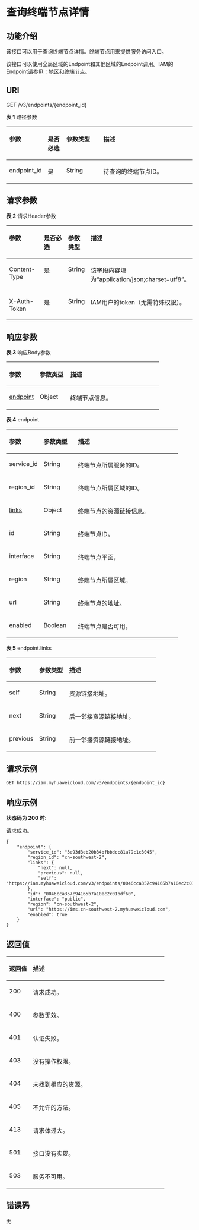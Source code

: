# 查询终端节点详情<a name="iam_16_0005"></a>

## 功能介绍<a name="zh-cn_topic_0222037495_section0757151820531"></a>

该接口可以用于查询终端节点详情。终端节点用来提供服务访问入口。

该接口可以使用全局区域的Endpoint和其他区域的Endpoint调用。IAM的Endpoint请参见：[地区和终端节点](https://developer.huaweicloud.com/endpoint?IAM)。

## URI<a name="zh-cn_topic_0222037495_section18759111815535"></a>

GET /v3/endpoints/\{endpoint\_id\}

**表 1**  路径参数

<a name="zh-cn_topic_0222037495_table276181865320"></a>
<table><thead align="left"><tr id="zh-cn_topic_0222037495_row476115188537"><th class="cellrowborder" valign="top" width="20%" id="mcps1.2.5.1.1"><p id="zh-cn_topic_0222037495_p187612189539"><a name="zh-cn_topic_0222037495_p187612189539"></a><a name="zh-cn_topic_0222037495_p187612189539"></a>参数</p>
</th>
<th class="cellrowborder" valign="top" width="10%" id="mcps1.2.5.1.2"><p id="zh-cn_topic_0222037495_p1876215181534"><a name="zh-cn_topic_0222037495_p1876215181534"></a><a name="zh-cn_topic_0222037495_p1876215181534"></a>是否必选</p>
</th>
<th class="cellrowborder" valign="top" width="20%" id="mcps1.2.5.1.3"><p id="zh-cn_topic_0222037495_p1076361865317"><a name="zh-cn_topic_0222037495_p1076361865317"></a><a name="zh-cn_topic_0222037495_p1076361865317"></a>参数类型</p>
</th>
<th class="cellrowborder" valign="top" width="50%" id="mcps1.2.5.1.4"><p id="zh-cn_topic_0222037495_p1676319189539"><a name="zh-cn_topic_0222037495_p1676319189539"></a><a name="zh-cn_topic_0222037495_p1676319189539"></a>描述</p>
</th>
</tr>
</thead>
<tbody><tr id="zh-cn_topic_0222037495_row1576112186536"><td class="cellrowborder" valign="top" width="20%" headers="mcps1.2.5.1.1 "><p id="zh-cn_topic_0222037495_p1076451895316"><a name="zh-cn_topic_0222037495_p1076451895316"></a><a name="zh-cn_topic_0222037495_p1076451895316"></a>endpoint_id</p>
</td>
<td class="cellrowborder" valign="top" width="10%" headers="mcps1.2.5.1.2 "><p id="zh-cn_topic_0222037495_p7764161811530"><a name="zh-cn_topic_0222037495_p7764161811530"></a><a name="zh-cn_topic_0222037495_p7764161811530"></a>是</p>
</td>
<td class="cellrowborder" valign="top" width="20%" headers="mcps1.2.5.1.3 "><p id="zh-cn_topic_0222037495_p15765018165316"><a name="zh-cn_topic_0222037495_p15765018165316"></a><a name="zh-cn_topic_0222037495_p15765018165316"></a>String</p>
</td>
<td class="cellrowborder" valign="top" width="50%" headers="mcps1.2.5.1.4 "><p id="zh-cn_topic_0222037495_p1776512189539"><a name="zh-cn_topic_0222037495_p1776512189539"></a><a name="zh-cn_topic_0222037495_p1776512189539"></a>待查询的终端节点ID。</p>
</td>
</tr>
</tbody>
</table>

## 请求参数<a name="zh-cn_topic_0222037495_section776621845311"></a>

**表 2**  请求Header参数

<a name="zh-cn_topic_0222037495_HeaderParameter"></a>
<table><thead align="left"><tr id="zh-cn_topic_0222037495_row5767718175314"><th class="cellrowborder" valign="top" width="20%" id="mcps1.2.5.1.1"><p id="zh-cn_topic_0222037495_p0768818195314"><a name="zh-cn_topic_0222037495_p0768818195314"></a><a name="zh-cn_topic_0222037495_p0768818195314"></a>参数</p>
</th>
<th class="cellrowborder" valign="top" width="20%" id="mcps1.2.5.1.2"><p id="zh-cn_topic_0222037495_p1976861845310"><a name="zh-cn_topic_0222037495_p1976861845310"></a><a name="zh-cn_topic_0222037495_p1976861845310"></a>是否必选</p>
</th>
<th class="cellrowborder" valign="top" width="10%" id="mcps1.2.5.1.3"><p id="zh-cn_topic_0222037495_p1576915182533"><a name="zh-cn_topic_0222037495_p1576915182533"></a><a name="zh-cn_topic_0222037495_p1576915182533"></a>参数类型</p>
</th>
<th class="cellrowborder" valign="top" width="50%" id="mcps1.2.5.1.4"><p id="zh-cn_topic_0222037495_p976991810538"><a name="zh-cn_topic_0222037495_p976991810538"></a><a name="zh-cn_topic_0222037495_p976991810538"></a>描述</p>
</th>
</tr>
</thead>
<tbody><tr id="zh-cn_topic_0222037495_row19767118185310"><td class="cellrowborder" valign="top" width="20%" headers="mcps1.2.5.1.1 "><p id="zh-cn_topic_0222037495_p177701618135311"><a name="zh-cn_topic_0222037495_p177701618135311"></a><a name="zh-cn_topic_0222037495_p177701618135311"></a>Content-Type</p>
</td>
<td class="cellrowborder" valign="top" width="20%" headers="mcps1.2.5.1.2 "><p id="zh-cn_topic_0222037495_p97701918105318"><a name="zh-cn_topic_0222037495_p97701918105318"></a><a name="zh-cn_topic_0222037495_p97701918105318"></a>是</p>
</td>
<td class="cellrowborder" valign="top" width="10%" headers="mcps1.2.5.1.3 "><p id="zh-cn_topic_0222037495_p19771418125313"><a name="zh-cn_topic_0222037495_p19771418125313"></a><a name="zh-cn_topic_0222037495_p19771418125313"></a>String</p>
</td>
<td class="cellrowborder" valign="top" width="50%" headers="mcps1.2.5.1.4 "><p id="zh-cn_topic_0222037495_p1377161816535"><a name="zh-cn_topic_0222037495_p1377161816535"></a><a name="zh-cn_topic_0222037495_p1377161816535"></a>该字段内容填为“application/json;charset=utf8”。</p>
</td>
</tr>
<tr id="zh-cn_topic_0222037495_row6767201810539"><td class="cellrowborder" valign="top" width="20%" headers="mcps1.2.5.1.1 "><p id="zh-cn_topic_0222037495_p7772181814537"><a name="zh-cn_topic_0222037495_p7772181814537"></a><a name="zh-cn_topic_0222037495_p7772181814537"></a>X-Auth-Token</p>
</td>
<td class="cellrowborder" valign="top" width="20%" headers="mcps1.2.5.1.2 "><p id="zh-cn_topic_0222037495_p18773161855313"><a name="zh-cn_topic_0222037495_p18773161855313"></a><a name="zh-cn_topic_0222037495_p18773161855313"></a>是</p>
</td>
<td class="cellrowborder" valign="top" width="10%" headers="mcps1.2.5.1.3 "><p id="zh-cn_topic_0222037495_p1577411189535"><a name="zh-cn_topic_0222037495_p1577411189535"></a><a name="zh-cn_topic_0222037495_p1577411189535"></a>String</p>
</td>
<td class="cellrowborder" valign="top" width="50%" headers="mcps1.2.5.1.4 "><p id="zh-cn_topic_0222037495_p157751318165317"><a name="zh-cn_topic_0222037495_p157751318165317"></a><a name="zh-cn_topic_0222037495_p157751318165317"></a>IAM用户的token（无需特殊权限）。</p>
</td>
</tr>
</tbody>
</table>

## 响应参数<a name="zh-cn_topic_0222037495_section377641895311"></a>

**表 3**  响应Body参数

<a name="zh-cn_topic_0222037495_responseParameter"></a>
<table><thead align="left"><tr id="zh-cn_topic_0222037495_row8777131816539"><th class="cellrowborder" valign="top" width="20%" id="mcps1.2.4.1.1"><p id="zh-cn_topic_0222037495_p187781418105319"><a name="zh-cn_topic_0222037495_p187781418105319"></a><a name="zh-cn_topic_0222037495_p187781418105319"></a>参数</p>
</th>
<th class="cellrowborder" valign="top" width="20%" id="mcps1.2.4.1.2"><p id="zh-cn_topic_0222037495_p1077817184537"><a name="zh-cn_topic_0222037495_p1077817184537"></a><a name="zh-cn_topic_0222037495_p1077817184537"></a>参数类型</p>
</th>
<th class="cellrowborder" valign="top" width="60%" id="mcps1.2.4.1.3"><p id="zh-cn_topic_0222037495_p677941855314"><a name="zh-cn_topic_0222037495_p677941855314"></a><a name="zh-cn_topic_0222037495_p677941855314"></a>描述</p>
</th>
</tr>
</thead>
<tbody><tr id="zh-cn_topic_0222037495_row13777161815312"><td class="cellrowborder" valign="top" width="20%" headers="mcps1.2.4.1.1 "><p id="zh-cn_topic_0222037495_p57794181533"><a name="zh-cn_topic_0222037495_p57794181533"></a><a name="zh-cn_topic_0222037495_p57794181533"></a><a href="#zh-cn_topic_0222037495_response_Rs163EndpointsArritem">endpoint</a></p>
</td>
<td class="cellrowborder" valign="top" width="20%" headers="mcps1.2.4.1.2 "><p id="zh-cn_topic_0222037495_p11780151845314"><a name="zh-cn_topic_0222037495_p11780151845314"></a><a name="zh-cn_topic_0222037495_p11780151845314"></a>Object</p>
</td>
<td class="cellrowborder" valign="top" width="60%" headers="mcps1.2.4.1.3 "><p id="zh-cn_topic_0222037495_p13780161818535"><a name="zh-cn_topic_0222037495_p13780161818535"></a><a name="zh-cn_topic_0222037495_p13780161818535"></a>终端节点信息。</p>
</td>
</tr>
</tbody>
</table>

**表 4**  endpoint

<a name="zh-cn_topic_0222037495_response_Rs163EndpointsArritem"></a>
<table><thead align="left"><tr id="zh-cn_topic_0222037495_row878151810537"><th class="cellrowborder" valign="top" width="20%" id="mcps1.2.4.1.1"><p id="zh-cn_topic_0222037495_p16783121875315"><a name="zh-cn_topic_0222037495_p16783121875315"></a><a name="zh-cn_topic_0222037495_p16783121875315"></a>参数</p>
</th>
<th class="cellrowborder" valign="top" width="20%" id="mcps1.2.4.1.2"><p id="zh-cn_topic_0222037495_p107831918195317"><a name="zh-cn_topic_0222037495_p107831918195317"></a><a name="zh-cn_topic_0222037495_p107831918195317"></a>参数类型</p>
</th>
<th class="cellrowborder" valign="top" width="60%" id="mcps1.2.4.1.3"><p id="zh-cn_topic_0222037495_p11784131865318"><a name="zh-cn_topic_0222037495_p11784131865318"></a><a name="zh-cn_topic_0222037495_p11784131865318"></a>描述</p>
</th>
</tr>
</thead>
<tbody><tr id="zh-cn_topic_0222037495_row8781518185320"><td class="cellrowborder" valign="top" width="20%" headers="mcps1.2.4.1.1 "><p id="zh-cn_topic_0222037495_p2078411819538"><a name="zh-cn_topic_0222037495_p2078411819538"></a><a name="zh-cn_topic_0222037495_p2078411819538"></a>service_id</p>
</td>
<td class="cellrowborder" valign="top" width="20%" headers="mcps1.2.4.1.2 "><p id="zh-cn_topic_0222037495_p678571895320"><a name="zh-cn_topic_0222037495_p678571895320"></a><a name="zh-cn_topic_0222037495_p678571895320"></a>String</p>
</td>
<td class="cellrowborder" valign="top" width="60%" headers="mcps1.2.4.1.3 "><p id="zh-cn_topic_0222037495_p7785181816536"><a name="zh-cn_topic_0222037495_p7785181816536"></a><a name="zh-cn_topic_0222037495_p7785181816536"></a>终端节点所属服务的ID。</p>
</td>
</tr>
<tr id="zh-cn_topic_0222037495_row57818182539"><td class="cellrowborder" valign="top" width="20%" headers="mcps1.2.4.1.1 "><p id="zh-cn_topic_0222037495_p1778621895314"><a name="zh-cn_topic_0222037495_p1778621895314"></a><a name="zh-cn_topic_0222037495_p1778621895314"></a>region_id</p>
</td>
<td class="cellrowborder" valign="top" width="20%" headers="mcps1.2.4.1.2 "><p id="zh-cn_topic_0222037495_p6787111855310"><a name="zh-cn_topic_0222037495_p6787111855310"></a><a name="zh-cn_topic_0222037495_p6787111855310"></a>String</p>
</td>
<td class="cellrowborder" valign="top" width="60%" headers="mcps1.2.4.1.3 "><p id="zh-cn_topic_0222037495_p1878720188532"><a name="zh-cn_topic_0222037495_p1878720188532"></a><a name="zh-cn_topic_0222037495_p1878720188532"></a>终端节点所属区域的ID。</p>
</td>
</tr>
<tr id="zh-cn_topic_0222037495_row378181855315"><td class="cellrowborder" valign="top" width="20%" headers="mcps1.2.4.1.1 "><p id="zh-cn_topic_0222037495_p178817181538"><a name="zh-cn_topic_0222037495_p178817181538"></a><a name="zh-cn_topic_0222037495_p178817181538"></a><a href="#zh-cn_topic_0222037495_response_Rs163EndpointsArritemLinks">links</a></p>
</td>
<td class="cellrowborder" valign="top" width="20%" headers="mcps1.2.4.1.2 "><p id="zh-cn_topic_0222037495_p157881318115310"><a name="zh-cn_topic_0222037495_p157881318115310"></a><a name="zh-cn_topic_0222037495_p157881318115310"></a>Object</p>
</td>
<td class="cellrowborder" valign="top" width="60%" headers="mcps1.2.4.1.3 "><p id="zh-cn_topic_0222037495_p117891418205315"><a name="zh-cn_topic_0222037495_p117891418205315"></a><a name="zh-cn_topic_0222037495_p117891418205315"></a>终端节点的资源链接信息。</p>
</td>
</tr>
<tr id="zh-cn_topic_0222037495_row13781141825310"><td class="cellrowborder" valign="top" width="20%" headers="mcps1.2.4.1.1 "><p id="zh-cn_topic_0222037495_p579021814532"><a name="zh-cn_topic_0222037495_p579021814532"></a><a name="zh-cn_topic_0222037495_p579021814532"></a>id</p>
</td>
<td class="cellrowborder" valign="top" width="20%" headers="mcps1.2.4.1.2 "><p id="zh-cn_topic_0222037495_p7790181811532"><a name="zh-cn_topic_0222037495_p7790181811532"></a><a name="zh-cn_topic_0222037495_p7790181811532"></a>String</p>
</td>
<td class="cellrowborder" valign="top" width="60%" headers="mcps1.2.4.1.3 "><p id="zh-cn_topic_0222037495_p1379101865310"><a name="zh-cn_topic_0222037495_p1379101865310"></a><a name="zh-cn_topic_0222037495_p1379101865310"></a>终端节点ID。</p>
</td>
</tr>
<tr id="zh-cn_topic_0222037495_row178115180533"><td class="cellrowborder" valign="top" width="20%" headers="mcps1.2.4.1.1 "><p id="zh-cn_topic_0222037495_p1279214188532"><a name="zh-cn_topic_0222037495_p1279214188532"></a><a name="zh-cn_topic_0222037495_p1279214188532"></a>interface</p>
</td>
<td class="cellrowborder" valign="top" width="20%" headers="mcps1.2.4.1.2 "><p id="zh-cn_topic_0222037495_p18792151815538"><a name="zh-cn_topic_0222037495_p18792151815538"></a><a name="zh-cn_topic_0222037495_p18792151815538"></a>String</p>
</td>
<td class="cellrowborder" valign="top" width="60%" headers="mcps1.2.4.1.3 "><p id="zh-cn_topic_0222037495_p137931518145319"><a name="zh-cn_topic_0222037495_p137931518145319"></a><a name="zh-cn_topic_0222037495_p137931518145319"></a>终端节点平面。</p>
</td>
</tr>
<tr id="zh-cn_topic_0222037495_row778181813537"><td class="cellrowborder" valign="top" width="20%" headers="mcps1.2.4.1.1 "><p id="zh-cn_topic_0222037495_p4793151812533"><a name="zh-cn_topic_0222037495_p4793151812533"></a><a name="zh-cn_topic_0222037495_p4793151812533"></a>region</p>
</td>
<td class="cellrowborder" valign="top" width="20%" headers="mcps1.2.4.1.2 "><p id="zh-cn_topic_0222037495_p157941018155313"><a name="zh-cn_topic_0222037495_p157941018155313"></a><a name="zh-cn_topic_0222037495_p157941018155313"></a>String</p>
</td>
<td class="cellrowborder" valign="top" width="60%" headers="mcps1.2.4.1.3 "><p id="zh-cn_topic_0222037495_p079451855310"><a name="zh-cn_topic_0222037495_p079451855310"></a><a name="zh-cn_topic_0222037495_p079451855310"></a>终端节点所属区域。</p>
</td>
</tr>
<tr id="zh-cn_topic_0222037495_row0781141810532"><td class="cellrowborder" valign="top" width="20%" headers="mcps1.2.4.1.1 "><p id="zh-cn_topic_0222037495_p117951418105311"><a name="zh-cn_topic_0222037495_p117951418105311"></a><a name="zh-cn_topic_0222037495_p117951418105311"></a>url</p>
</td>
<td class="cellrowborder" valign="top" width="20%" headers="mcps1.2.4.1.2 "><p id="zh-cn_topic_0222037495_p127961818115310"><a name="zh-cn_topic_0222037495_p127961818115310"></a><a name="zh-cn_topic_0222037495_p127961818115310"></a>String</p>
</td>
<td class="cellrowborder" valign="top" width="60%" headers="mcps1.2.4.1.3 "><p id="zh-cn_topic_0222037495_p7796161805315"><a name="zh-cn_topic_0222037495_p7796161805315"></a><a name="zh-cn_topic_0222037495_p7796161805315"></a>终端节点的地址。</p>
</td>
</tr>
<tr id="zh-cn_topic_0222037495_row1878141810539"><td class="cellrowborder" valign="top" width="20%" headers="mcps1.2.4.1.1 "><p id="zh-cn_topic_0222037495_p207975188530"><a name="zh-cn_topic_0222037495_p207975188530"></a><a name="zh-cn_topic_0222037495_p207975188530"></a>enabled</p>
</td>
<td class="cellrowborder" valign="top" width="20%" headers="mcps1.2.4.1.2 "><p id="zh-cn_topic_0222037495_p77971818105314"><a name="zh-cn_topic_0222037495_p77971818105314"></a><a name="zh-cn_topic_0222037495_p77971818105314"></a>Boolean</p>
</td>
<td class="cellrowborder" valign="top" width="60%" headers="mcps1.2.4.1.3 "><p id="zh-cn_topic_0222037495_p10798121812532"><a name="zh-cn_topic_0222037495_p10798121812532"></a><a name="zh-cn_topic_0222037495_p10798121812532"></a>终端节点是否可用。</p>
</td>
</tr>
</tbody>
</table>

**表 5**  endpoint.links

<a name="zh-cn_topic_0222037495_response_Rs163EndpointsArritemLinks"></a>
<table><thead align="left"><tr id="zh-cn_topic_0222037495_row14798018125315"><th class="cellrowborder" valign="top" width="20%" id="mcps1.2.4.1.1"><p id="zh-cn_topic_0222037495_p14799618115313"><a name="zh-cn_topic_0222037495_p14799618115313"></a><a name="zh-cn_topic_0222037495_p14799618115313"></a>参数</p>
</th>
<th class="cellrowborder" valign="top" width="20%" id="mcps1.2.4.1.2"><p id="zh-cn_topic_0222037495_p1580081813538"><a name="zh-cn_topic_0222037495_p1580081813538"></a><a name="zh-cn_topic_0222037495_p1580081813538"></a>参数类型</p>
</th>
<th class="cellrowborder" valign="top" width="60%" id="mcps1.2.4.1.3"><p id="zh-cn_topic_0222037495_p13800181825320"><a name="zh-cn_topic_0222037495_p13800181825320"></a><a name="zh-cn_topic_0222037495_p13800181825320"></a>描述</p>
</th>
</tr>
</thead>
<tbody><tr id="zh-cn_topic_0222037495_row12798111825312"><td class="cellrowborder" valign="top" width="20%" headers="mcps1.2.4.1.1 "><p id="zh-cn_topic_0222037495_p68018183535"><a name="zh-cn_topic_0222037495_p68018183535"></a><a name="zh-cn_topic_0222037495_p68018183535"></a>self</p>
</td>
<td class="cellrowborder" valign="top" width="20%" headers="mcps1.2.4.1.2 "><p id="zh-cn_topic_0222037495_p11802818155319"><a name="zh-cn_topic_0222037495_p11802818155319"></a><a name="zh-cn_topic_0222037495_p11802818155319"></a>String</p>
</td>
<td class="cellrowborder" valign="top" width="60%" headers="mcps1.2.4.1.3 "><p id="zh-cn_topic_0222037495_p7802118145314"><a name="zh-cn_topic_0222037495_p7802118145314"></a><a name="zh-cn_topic_0222037495_p7802118145314"></a>资源链接地址。</p>
</td>
</tr>
<tr id="zh-cn_topic_0222037495_row9798518195312"><td class="cellrowborder" valign="top" width="20%" headers="mcps1.2.4.1.1 "><p id="zh-cn_topic_0222037495_p9803111817530"><a name="zh-cn_topic_0222037495_p9803111817530"></a><a name="zh-cn_topic_0222037495_p9803111817530"></a>next</p>
</td>
<td class="cellrowborder" valign="top" width="20%" headers="mcps1.2.4.1.2 "><p id="zh-cn_topic_0222037495_p12803618135319"><a name="zh-cn_topic_0222037495_p12803618135319"></a><a name="zh-cn_topic_0222037495_p12803618135319"></a>String</p>
</td>
<td class="cellrowborder" valign="top" width="60%" headers="mcps1.2.4.1.3 "><p id="zh-cn_topic_0222037495_p108041718155314"><a name="zh-cn_topic_0222037495_p108041718155314"></a><a name="zh-cn_topic_0222037495_p108041718155314"></a>后一邻接资源链接地址。</p>
</td>
</tr>
<tr id="zh-cn_topic_0222037495_row1179871895318"><td class="cellrowborder" valign="top" width="20%" headers="mcps1.2.4.1.1 "><p id="zh-cn_topic_0222037495_p118041918115316"><a name="zh-cn_topic_0222037495_p118041918115316"></a><a name="zh-cn_topic_0222037495_p118041918115316"></a>previous</p>
</td>
<td class="cellrowborder" valign="top" width="20%" headers="mcps1.2.4.1.2 "><p id="zh-cn_topic_0222037495_p7805418175312"><a name="zh-cn_topic_0222037495_p7805418175312"></a><a name="zh-cn_topic_0222037495_p7805418175312"></a>String</p>
</td>
<td class="cellrowborder" valign="top" width="60%" headers="mcps1.2.4.1.3 "><p id="zh-cn_topic_0222037495_p12805318105312"><a name="zh-cn_topic_0222037495_p12805318105312"></a><a name="zh-cn_topic_0222037495_p12805318105312"></a>前一邻接资源链接地址。</p>
</td>
</tr>
</tbody>
</table>

## 请求示例<a name="zh-cn_topic_0222037495_section148061718165312"></a>

```
GET https://iam.myhuaweicloud.com/v3/endpoints/{endpoint_id}
```

## 响应示例<a name="zh-cn_topic_0222037495_section2080911188537"></a>

**状态码为 200 时:**

请求成功。

```
{
    "endpoint": {
        "service_id": "3e93d3eb20b34bfbbdcc81a79c1c3045",
        "region_id": "cn-southwest-2",
        "links": {
            "next": null,
            "previous": null,
            "self": "https://iam.myhuaweicloud.com/v3/endpoints/0046cca357c94165b7a10ec2c01bdf60"
        },
        "id": "0046cca357c94165b7a10ec2c01bdf60",
        "interface": "public",
        "region": "cn-southwest-2",
        "url": "https://ims.cn-southwest-2.myhuaweicloud.com",
        "enabled": true
    }
}
```

## 返回值<a name="zh-cn_topic_0222037495_section12818201865316"></a>

<a name="zh-cn_topic_0222037495_table332"></a>
<table><thead align="left"><tr id="zh-cn_topic_0222037495_row2820201815538"><th class="cellrowborder" valign="top" width="15%" id="mcps1.1.3.1.1"><p id="zh-cn_topic_0222037495_p15820141819534"><a name="zh-cn_topic_0222037495_p15820141819534"></a><a name="zh-cn_topic_0222037495_p15820141819534"></a>返回值</p>
</th>
<th class="cellrowborder" valign="top" width="85%" id="mcps1.1.3.1.2"><p id="zh-cn_topic_0222037495_p12821818175315"><a name="zh-cn_topic_0222037495_p12821818175315"></a><a name="zh-cn_topic_0222037495_p12821818175315"></a>描述</p>
</th>
</tr>
</thead>
<tbody><tr id="zh-cn_topic_0222037495_row13820131813537"><td class="cellrowborder" valign="top" width="15%" headers="mcps1.1.3.1.1 "><p id="zh-cn_topic_0222037495_p582221865316"><a name="zh-cn_topic_0222037495_p582221865316"></a><a name="zh-cn_topic_0222037495_p582221865316"></a>200</p>
</td>
<td class="cellrowborder" valign="top" width="85%" headers="mcps1.1.3.1.2 "><p id="zh-cn_topic_0222037495_p282241810532"><a name="zh-cn_topic_0222037495_p282241810532"></a><a name="zh-cn_topic_0222037495_p282241810532"></a>请求成功。</p>
</td>
</tr>
<tr id="zh-cn_topic_0222037495_row158208185532"><td class="cellrowborder" valign="top" width="15%" headers="mcps1.1.3.1.1 "><p id="zh-cn_topic_0222037495_p5823918145313"><a name="zh-cn_topic_0222037495_p5823918145313"></a><a name="zh-cn_topic_0222037495_p5823918145313"></a>400</p>
</td>
<td class="cellrowborder" valign="top" width="85%" headers="mcps1.1.3.1.2 "><p id="zh-cn_topic_0222037495_p2082331825318"><a name="zh-cn_topic_0222037495_p2082331825318"></a><a name="zh-cn_topic_0222037495_p2082331825318"></a>参数无效。</p>
</td>
</tr>
<tr id="zh-cn_topic_0222037495_row10820151810537"><td class="cellrowborder" valign="top" width="15%" headers="mcps1.1.3.1.1 "><p id="zh-cn_topic_0222037495_p128241182539"><a name="zh-cn_topic_0222037495_p128241182539"></a><a name="zh-cn_topic_0222037495_p128241182539"></a>401</p>
</td>
<td class="cellrowborder" valign="top" width="85%" headers="mcps1.1.3.1.2 "><p id="zh-cn_topic_0222037495_p168251218115316"><a name="zh-cn_topic_0222037495_p168251218115316"></a><a name="zh-cn_topic_0222037495_p168251218115316"></a>认证失败。</p>
</td>
</tr>
<tr id="zh-cn_topic_0222037495_row282001815317"><td class="cellrowborder" valign="top" width="15%" headers="mcps1.1.3.1.1 "><p id="zh-cn_topic_0222037495_p17825171814533"><a name="zh-cn_topic_0222037495_p17825171814533"></a><a name="zh-cn_topic_0222037495_p17825171814533"></a>403</p>
</td>
<td class="cellrowborder" valign="top" width="85%" headers="mcps1.1.3.1.2 "><p id="zh-cn_topic_0222037495_p108261318125319"><a name="zh-cn_topic_0222037495_p108261318125319"></a><a name="zh-cn_topic_0222037495_p108261318125319"></a>没有操作权限。</p>
</td>
</tr>
<tr id="zh-cn_topic_0222037495_row382021819533"><td class="cellrowborder" valign="top" width="15%" headers="mcps1.1.3.1.1 "><p id="zh-cn_topic_0222037495_p782617186539"><a name="zh-cn_topic_0222037495_p782617186539"></a><a name="zh-cn_topic_0222037495_p782617186539"></a>404</p>
</td>
<td class="cellrowborder" valign="top" width="85%" headers="mcps1.1.3.1.2 "><p id="zh-cn_topic_0222037495_p16827131813538"><a name="zh-cn_topic_0222037495_p16827131813538"></a><a name="zh-cn_topic_0222037495_p16827131813538"></a>未找到相应的资源。</p>
</td>
</tr>
<tr id="zh-cn_topic_0222037495_row782061895314"><td class="cellrowborder" valign="top" width="15%" headers="mcps1.1.3.1.1 "><p id="zh-cn_topic_0222037495_p1382881817533"><a name="zh-cn_topic_0222037495_p1382881817533"></a><a name="zh-cn_topic_0222037495_p1382881817533"></a>405</p>
</td>
<td class="cellrowborder" valign="top" width="85%" headers="mcps1.1.3.1.2 "><p id="zh-cn_topic_0222037495_p178284183533"><a name="zh-cn_topic_0222037495_p178284183533"></a><a name="zh-cn_topic_0222037495_p178284183533"></a>不允许的方法。</p>
</td>
</tr>
<tr id="zh-cn_topic_0222037495_row1882011810533"><td class="cellrowborder" valign="top" width="15%" headers="mcps1.1.3.1.1 "><p id="zh-cn_topic_0222037495_p1829818195313"><a name="zh-cn_topic_0222037495_p1829818195313"></a><a name="zh-cn_topic_0222037495_p1829818195313"></a>413</p>
</td>
<td class="cellrowborder" valign="top" width="85%" headers="mcps1.1.3.1.2 "><p id="zh-cn_topic_0222037495_p148293182538"><a name="zh-cn_topic_0222037495_p148293182538"></a><a name="zh-cn_topic_0222037495_p148293182538"></a>请求体过大。</p>
</td>
</tr>
<tr id="zh-cn_topic_0222037495_row1182071825315"><td class="cellrowborder" valign="top" width="15%" headers="mcps1.1.3.1.1 "><p id="zh-cn_topic_0222037495_p1383021813538"><a name="zh-cn_topic_0222037495_p1383021813538"></a><a name="zh-cn_topic_0222037495_p1383021813538"></a>501</p>
</td>
<td class="cellrowborder" valign="top" width="85%" headers="mcps1.1.3.1.2 "><p id="zh-cn_topic_0222037495_p10830181818537"><a name="zh-cn_topic_0222037495_p10830181818537"></a><a name="zh-cn_topic_0222037495_p10830181818537"></a>接口没有实现。</p>
</td>
</tr>
<tr id="zh-cn_topic_0222037495_row7820131820537"><td class="cellrowborder" valign="top" width="15%" headers="mcps1.1.3.1.1 "><p id="zh-cn_topic_0222037495_p1183119186531"><a name="zh-cn_topic_0222037495_p1183119186531"></a><a name="zh-cn_topic_0222037495_p1183119186531"></a>503</p>
</td>
<td class="cellrowborder" valign="top" width="85%" headers="mcps1.1.3.1.2 "><p id="zh-cn_topic_0222037495_p4831121895311"><a name="zh-cn_topic_0222037495_p4831121895311"></a><a name="zh-cn_topic_0222037495_p4831121895311"></a>服务不可用。</p>
</td>
</tr>
</tbody>
</table>

## 错误码<a name="zh-cn_topic_0222037495_section5832218205314"></a>

无

